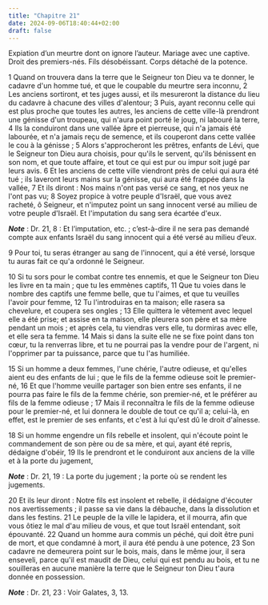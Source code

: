 ```yaml
---
title: "Chapitre 21"
date: 2024-09-06T18:40:44+02:00
draft: false
---
```



Expiation d’un meurtre dont on ignore l’auteur.
Mariage avec une captive.
Droit des premiers-nés.
Fils désobéissant.
Corps détaché de la potence.


1 Quand on trouvera dans la terre que le Seigneur ton Dieu va te donner, le cadavre d'un homme tué, et que le coupable du meurtre sera inconnu, 2 Les anciens sortiront, et tes juges aussi, et ils mesureront la distance du lieu du cadavre à chacune des villes d'alentour; 3 Puis, ayant reconnu celle qui est plus proche que toutes les autres, les anciens de cette ville-là prendront une génisse d'un troupeau, qui n'aura point porté le joug, ni labouré la terre, 4 Ils la conduiront dans une vallée âpre et pierreuse, qui n'a jamais été labourée, et n'a jamais reçu de semence, et ils couperont dans cette vallée le cou à la génisse ; 5 Alors s'approcheront les prêtres, enfants de Lévi, que le Seigneur ton Dieu aura choisis, pour qu'ils le servent, qu'ils bénissent en son nom, et que toute affaire, et tout ce qui est pur ou impur soit jugé par leurs avis. 6 Et les anciens de cette ville viendront près de celui qui aura été tué ; ils laveront leurs mains sur la génisse, qui aura été frappée dans la vallée, 7 Et ils diront :
Nos mains n'ont pas versé ce sang, et nos yeux ne l'ont pas vu; 8 Soyez propice à votre peuple d'Israël, que vous avez racheté, ô Seigneur, et n'imputez point un sang innocent versé au milieu de votre peuple d'Israël. Et l'imputation du sang sera écartée d'eux.

***Note*** :  Dr. 21, 8 : Et l’imputation, etc. ; c’est-à-dire il ne sera pas demandé compte aux enfants Israël du sang innocent qui a été versé au milieu d’eux.

9 Pour toi, tu seras étranger au sang de l'innocent, qui a été versé, lorsque tu auras fait ce qu'a ordonné le Seigneur.


10 Si tu sors pour le combat contre tes ennemis, et que le Seigneur ton Dieu les livre en ta main ; que tu les emmènes captifs, 11 Que tu voies dans le nombre des captifs une femme belle, que tu l'aimes, et que tu veuilles l'avoir pour femme, 12 Tu l'introduiras en ta maison; elle rasera sa chevelure, et coupera ses ongles ; 13 Elle quittera le vêtement avec lequel elle a été prise; et assise en ta maison, elle pleurera son père et sa mère pendant un mois ; et après cela, tu viendras vers elle, tu dormiras avec elle, et elle sera ta femme. 14 Mais si dans la suite elle ne se fixe point dans ton cœur, tu la renverras libre, et tu ne pourrai pas la vendre pour de l'argent, ni l'opprimer par ta puissance, parce que tu l'as humiliée.


15 Si un homme a deux femmes, l'une chérie, l'autre odieuse, et qu'elles aient eu des enfants de lui ; que le fils de la femme odieuse soit le premier-né, 16 Et que l'homme veuille partager son bien entre ses enfants, il ne pourra pas faire le fils de la femme chérie, son premier-né, et le préférer au fils de la femme odieuse ; 17 Mais il reconnaîtra le fils de la femme odieuse pour le premier-né, et lui donnera le double de tout ce qu'il a; celui-là, en effet, est le premier de ses enfants, et c'est à lui qu'est dû le droit d'aînesse.


18 Si un homme engendre un fils rebelle et insolent, qui n'écoute point le commandement de son père ou de sa mère, et qui, ayant été repris, dédaigne d'obéir, 19 Ils le prendront et le conduiront aux anciens de la ville et à la porte du jugement,

***Note*** :  Dr. 21, 19 : La porte du jugement ; la porte où se rendent les jugements.

20 Et ils leur diront : Notre fils est insolent et rebelle, il dédaigne d'écouter nos avertissements ; il passe sa vie dans la débauche, dans la dissolution et dans les festins. 21 Le peuple de la ville le lapidera, et il mourra, afin que vous ôtiez le mal d'au milieu de vous, et que tout Israël entendant, soit épouvanté. 22 Quand un homme aura commis un péché, qui doit être puni de mort, et que condamné à mort, il aura été pendu à une potence, 23 Son cadavre ne demeurera point sur le bois, mais, dans le même jour, il sera enseveli, parce qu'il est maudit de Dieu, celui qui est pendu au bois, et tu ne souilleras en aucune manière la terre que le Seigneur ton Dieu t'aura donnée en possession.

***Note*** :  Dr. 21, 23 : Voir Galates, 3, 13.

